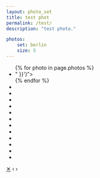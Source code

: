 ```yaml
---
layout: photo_set
title: test phot
permalink: /test/
description: "test photo."

photos:
    set: berlin
    size: 5
---
```


<ul class="gallery">
	{% for photo in page.photos %}
		<li style="background-image: url('{{ site.baseurl }}{{ photo.image | resize: "800x800>" }}')"><a title="{{ photo.caption }}" href="{{ site.baseurl }}{{ photo.image }}" data-id="#maramures#costiui#ronaszek#{{ photo.image | slugify }}" data-caption="{{ photo.caption }}"></a></li>
	{% endfor %}
	<li class="spacer"></li>
	<li class="spacer"></li>
	<li class="spacer"></li>
	<li class="spacer"></li>
	<li class="spacer"></li>
	<li class="spacer"></li>
	<li class="spacer"></li>
	<li class="spacer"></li>
	<li class="spacer"></li>
	<li class="spacer"></li>
	<li class="spacer"></li>
	<li class="spacer"></li>
</ul>

<div class="overlay">
	<a href="#" class="close">&#10005;</a>
	<a class="prev">&lsaquo;</a>
	<a class="next">&rsaquo;</a>
	<p class="caption"></p>
	<img>
</div>

